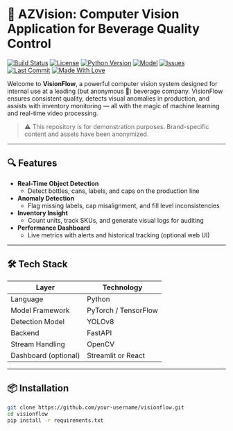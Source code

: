# 🌵 AZVision: Computer Vision Application for Beverage Quality Control

[![Build Status](https://img.shields.io/github/actions/workflow/status/jharnos/azvision/ci.yml?branch=main)](https://github.com/jharnos/azvision/actions)
[![License](https://img.shields.io/github/license/jharnos/azvision)](LICENSE)
[![Python Version](https://img.shields.io/badge/python-3.9%2B-blue.svg)](https://www.python.org/downloads/)
[![Model](https://img.shields.io/badge/model-YOLOv8-brightgreen)](https://github.com/ultralytics/ultralytics)
[![Issues](https://img.shields.io/github/issues/jharnos/azvision)](https://github.com/jharnos/azvision/issues)
[![Last Commit](https://img.shields.io/github/last-commit/jharnos/azvision)](https://github.com/jharnos/azvision/commits/main)
[![Made With Love](https://img.shields.io/badge/Made%20with-%F0%9F%92%96-red.svg)](#)

Welcome to **VisionFlow**, a powerful computer vision system designed for internal use at a leading (but anonymous 👀) beverage company. VisionFlow ensures consistent quality, detects visual anomalies in production, and assists with inventory monitoring — all with the magic of machine learning and real-time video processing.

> ⚠️ This repository is for demonstration purposes. Brand-specific content and assets have been anonymized.

---

## 🔍 Features

- **Real-Time Object Detection**
  - Detect bottles, cans, labels, and caps on the production line
- **Anomaly Detection**
  - Flag missing labels, cap misalignment, and fill level inconsistencies
- **Inventory Insight**
  - Count units, track SKUs, and generate visual logs for auditing
- **Performance Dashboard**
  - Live metrics with alerts and historical tracking (optional web UI)

---

## 🛠️ Tech Stack

| Layer                | Technology           |
| -------------------- | -------------------- |
| Language             | Python               |
| Model Framework      | PyTorch / TensorFlow |
| Detection Model      | YOLOv8               |
| Backend              | FastAPI              |
| Stream Handling      | OpenCV               |
| Dashboard (optional) | Streamlit or React   |

---

## 📦 Installation

```bash
git clone https://github.com/your-username/visionflow.git
cd visionflow
pip install -r requirements.txt
```
